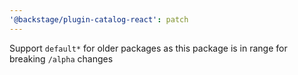```yaml
---
'@backstage/plugin-catalog-react': patch
---
```


Support `default*` for older packages as this package is in range for breaking `/alpha` changes
